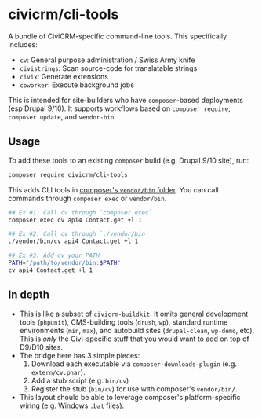 # civicrm/cli-tools

A bundle of CiviCRM-specific command-line tools. This specifically includes:

* `cv`: General purpose administration / Swiss Army knife
* `civistrings`: Scan source-code for translatable strings
* `civix`: Generate extensions
* `coworker`: Execute background jobs

This is intended for site-builders who have `composer`-based deployments (esp Drupal 9/10).
It supports workflows based on `composer require`, `composer update`, and `vendor-bin`.

## Usage

To add these tools to an existing `composer` build (e.g. Drupal 9/10 site), run:

```bash
composer require civicrm/cli-tools
```

This adds CLI tools in [composer's `vendor/bin` folder](https://getcomposer.org/doc/articles/vendor-binaries.md).
You can call commands through `composer exec` or `vendor/bin`.

```bash
## Ex #1: Call cv through `composer exec`
composer exec cv api4 Contact.get +l 1

## Ex #2: Call cv through `./vendor/bin`
./vendor/bin/cv api4 Contact.get +l 1

## Ex #3: Add cv your PATH
PATH="/path/to/vendor/bin:$PATH"
cv api4 Contact.get +l 1
```

## In depth

* This is like a subset of `civicrm-buildkit`. It omits general development tools (`phpunit`), CMS-building tools (`drush`, `wp`),
  standard runtime environments (`min`, `max`), and autobuild sites (`drupal-clean`, `wp-demo`, etc). This is *only* the
  Civi-specific stuff that you would want to add on top of D9/D10 sites.
* The bridge here has 3 simple pieces:
    1. Download each executable via `composer-downloads-plugin` (e.g. `extern/cv.phar`).
    2. Add a stub script (e.g. `bin/cv`)
    3. Register the stub (`bin/cv`) for use with composer's `vendor/bin/`.
* This layout should be able to leverage composer's platform-specific wiring (e.g. Windows `.bat` files).
